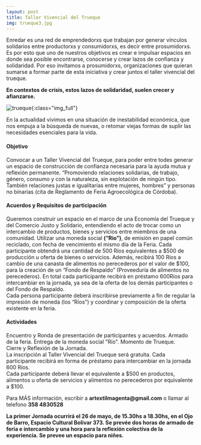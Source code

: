 ```yaml
---
layout: post
title: Taller Vivencial del Trueque
img: trueque3.jpg
---
```



Enredar es una red de emprendedorxs que trabajan por generar vínculos solidarios entre productorxs y consumidorxs, es decir entre prosumidorxs.  Es por esto que uno de nuestros objetivos es crear e impulsar espacios en donde sea posible  encontrarse, conocerse y crear lazos de confianza y solidaridad. Por eso invitamos a prosumidorxs, organizaciones que quieran sumarse a formar parte de esta iniciativa y crear juntos el taller vivencial del trueque.

__En contextos de crisis, estos lazos de solidaridad, suelen crecer y afianzarse.__

![trueque]({{site.baseurl}}/img/trueque.jpeg){:class="img_full"}

En la actualidad vivimos en una situación de inestabilidad económica, que  nos empuja a la búsqueda de nuevas, o retomar viejas formas de suplir las necesidades esenciales  para la vida.


#### Objetivo

Convocar a un Taller Vivencial del Trueque, para poder entre todes generar  un espacio de construcción de confianza necesaria para la ayuda mutua y reflexión permanente.  “Promoviendo relaciones solidarias, de trabajo, género, consumo y con la naturaleza, sin explotación de ningún tipo. También relaciones justas e igualitarias entre mujeres, hombres” y personas no binarias (cita de Reglamento de Feria Agroecológica de Córdoba).

#### Acuerdos y Requisitos de participación

Queremos construir un espacio en el marco de una Economía del Trueque y del Comercio Justo y Solidario, entendiendo el acto de trocar como un intercambio de productos, bienes y servicios entre miembros de una comunidad.
Utilizar una moneda social __(“Río”)__, de emisión en papel común reciclado, con fecha de vencimiento el mismo día de la Feria. Cada participante obtendrá una cantidad de 500 Ríos equivalentes a $500 de producción u oferta de bienes o servicios.
Además, recibirá  100 Ríos a cambio de una canasta de alimentos no perecederos por el valor de $100, para la creación de un “Fondo de Respaldo”  (Proveeduría de alimentos no perecederos). En total cada participante recibirá en préstamo 600Ríos para intercambiar en la jornada, ya sea de la oferta de los demás participantes o del Fondo de Respaldo.  
Cada persona participante deberá inscribirse previamente a fin de regular la impresión de moneda  (los “Ríos”) y coordinar y composición de la oferta existente en la feria.  


#### Actividades

Encuentro y Ronda de presentación de participantes y acuerdos. Armado de la feria. Entrega de la moneda social "Río". Momento de Trueque.  
Cierre y Reflexión de la Jornada.  
La inscripción al Taller Vivencial del Trueque será gratuita. Cada participante recibirá en forma de préstamo para intercambiar en la jornada 600 Ríos.  
Cada participante deberá llevar el equivalente a $500 en productos, alimentos u oferta de servicios y alimentos no perecederos por equivalente a $100.

Para MÁS información, escribir a __artextilmagenta@gmail.com__ o llamar al telefono __358 4830528__  

__La primer Jornada ocurrirá el 26 de mayo, de 15.30hs a 18.30hs, en el Ojo de Barro, Espacio Cultural Bolívar 373. Se prevée dos horas de armado de feria e intercambio y una hora para la reflexión colectiva de la experiencia.
Se prevee un espacio para niñes.__
